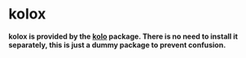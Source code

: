 # kolox

**kolox is provided by the [kolo](https://pypi.org/project/kolo/) package. There is no need to install it separately, this is just a dummy package to prevent confusion.**

